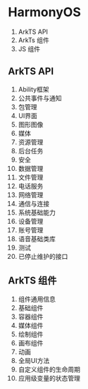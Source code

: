 # HarmonyOS
1. ArkTS API
2. ArkTs 组件
3. JS 组件

## ArkTS API
1. Ability框架
2. 公共事件与通知
3. 包管理
4. UI界面
5. 图形图像
6. 媒体
7. 资源管理
8. 后台任务
9. 安全
10. 数据管理
11. 文件管理
12. 电话服务
13. 网络管理
14. 通信与连接
15. 系统基础能力
16. 设备管理
17. 账号管理
18. 语音基础类库
19. 测试
20. 已停止维护的接口


## ArkTS 组件
1. 组件通用信息
2. 基础组件
3. 容器组件
4. 媒体组件
5. 绘制组件
6. 画布组件
7. 动画
8. 全局UI方法
9. 自定义组件的生命周期
10. 应用级变量的状态管理